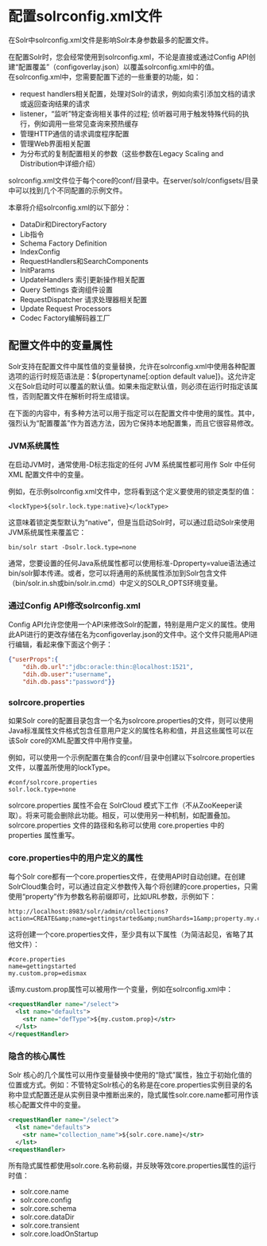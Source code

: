 # 配置solrconfig.xml文件

在Solr中solrconfig.xml文件是影响Solr本身参数最多的配置文件。

在配置Solr时，您会经常使用到solrconfig.xml，不论是直接或通过Config API创建“配置覆盖”（configoverlay.json）以覆盖solrconfig.xml中的值。  
在solrconfig.xml中，您需要配置下述的一些重要的功能，如：

- request handlers相关配置，处理对Solr的请求，例如向索引添加文档的请求或返回查询结果的请求
- listener，“监听”特定查询相关事件的过程; 侦听器可用于触发特殊代码的执行，例如调用一些常见查询来预热缓存
- 管理HTTP通信的请求调度程序配置
- 管理Web界面相关配置
- 为分布式的复制配置相关的参数（这些参数在Legacy Scaling and Distribution中详细介绍）

solrconfig.xml文件位于每个core的conf/目录中。在server/solr/configsets/目录中可以找到几个不同配置的示例文件。  

本章将介绍solrconfig.xml的以下部分：  

- DataDir和DirectoryFactory
- Lib指令
- Schema Factory Definition
- IndexConfig
- RequestHandlers和SearchComponents
- InitParams
- UpdateHandlers 索引更新操作相关配置
- Query Settings 查询组件设置
- RequestDispatcher 请求处理器相关配置
- Update Request Processors
- Codec Factory编解码器工厂

## 配置文件中的变量属性

Solr支持在配置文件中属性值的变量替换，允许在solrconfig.xml中使用各种配置选项的运行时规范语法是：${propertyname[:option default value]}。这允许定义在Solr启动时可以覆盖的默认值。如果未指定默认值，则必须在运行时指定该属性，否则配置文件在解析时将生成错误。

在下面的内容中，有多种方法可以用于指定可以在配置文件中使用的属性。其中，强烈认为“配置覆盖”作为首选方法，因为它保持本地配置集，而且它很容易修改。

### JVM系统属性

在启动JVM时，通常使用-D标志指定的任何 JVM 系统属性都可用作 Solr 中任何 XML 配置文件中的变量。  

例如，在示例solrconfig.xml文件中，您将看到这个定义要使用的锁定类型的值：

`<lockType>${solr.lock.type:native}</lockType>`

这意味着锁定类型默认为“native”，但是当启动Solr时，可以通过启动Solr来使用JVM系统属性来覆盖它：

```shell
bin/solr start -Dsolr.lock.type=none
```

通常，您要设置的任何Java系统属性都可以使用标准-Dproperty=value语法通过bin/solr脚本传递。或者，您可以将通用的系统属性添加到Solr包含文件（bin/solr.in.sh或bin/solr.in.cmd）中定义的SOLR_OPTS环境变量。

### 通过Config API修改solrconfig.xml

Config API允许您使用一个API来修改Solr的配置，特别是用户定义的属性。使用此API进行的更改存储在名为configoverlay.json的文件中。这个文件只能用API进行编辑，看起来像下面这个例子：

```json
{"userProps":{
    "dih.db.url":"jdbc:oracle:thin:@localhost:1521",
    "dih.db.user":"username",
    "dih.db.pass":"password"}}
```

### solrcore.properties

如果Solr core的配置目录包含一个名为solrcore.properties的文件，则可以使用Java标准属性文件格式包含任意用户定义的属性名称和值，并且这些属性可以在该Solr core的XML配置文件中用作变量。  

例如，可以使用一个示例配置在集合的conf/目录中创建以下solrcore.properties文件，以覆盖所使用的lockType。

```
#conf/solrcore.properties
solr.lock.type=none
```

solrcore.properties 属性不会在 SolrCloud 模式下工作（不从ZooKeeper读取）。将来可能会删除此功能。相反，可以使用另一种机制，如配置叠加。  
solrcore.properties 文件的路径和名称可以使用 core.properties 中的 properties 属性重写。

### core.properties中的用户定义的属性

每个Solr core都有一个core.properties文件，在使用API​​时自动创建。在创建SolrCloud集合时，可以通过自定义参数传入每个将创建的core.properties，只需使用“property”作为参数名称前缀即可，比如URL参数，示例如下：  

```
http://localhost:8983/solr/admin/collections?action=CREATE&amp;name=gettingstarted&amp;numShards=1&amp;property.my.custom.prop=edismax
```

这将创建一个core.properties文件，至少具有以下属性（为简洁起见，省略了其他文件）：
```
#core.properties
name=gettingstarted
my.custom.prop=edismax
```

该my.custom.prop属性可以被用作一个变量，例如在solrconfig.xml中：

```xml
<requestHandler name="/select">
  <lst name="defaults">
    <str name="defType">${my.custom.prop}</str>
  </lst>
</requestHandler>
```

### 隐含的核心属性

Solr 核心的几个属性可以用作变量替换中使用的“隐式”属性，独立于初始化值的位置或方式。例如：不管特定Solr核心的名称是在core.properties实例目录的名称中显式配置还是从实例目录中推断出来的，隐式属性solr.core.name都可用作该核心配置文件中的变量。 

```xml
<requestHandler name="/select">
  <lst name="defaults">
    <str name="collection_name">${solr.core.name}</str>
  </lst>
<requestHandler>
```

所有隐式属性都使用solr.core.名称前缀，并反映等效core.properties属性的运行时值：

- solr.core.name
- solr.core.config
- solr.core.schema
- solr.core.dataDir
- solr.core.transient
- solr.core.loadOnStartup
